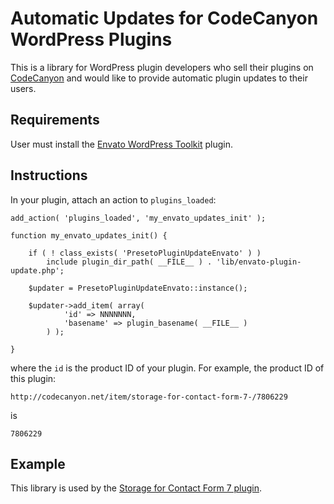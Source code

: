 # Automatic Updates for CodeCanyon WordPress Plugins

This is a library for WordPress plugin developers who sell their plugins on [CodeCanyon](http://codecanyon.net/?ref=Preseto) and would like to provide automatic plugin updates to their users.

## Requirements

User must install the [Envato WordPress Toolkit](https://github.com/envato/envato-wordpress-toolkit) plugin.

## Instructions

In your plugin, attach an action to `plugins_loaded`:

	add_action( 'plugins_loaded', 'my_envato_updates_init' );

	function my_envato_updates_init() {

		if ( ! class_exists( 'PresetoPluginUpdateEnvato' ) )
			include plugin_dir_path( __FILE__ ) . 'lib/envato-plugin-update.php';

		$updater = PresetoPluginUpdateEnvato::instance();

		$updater->add_item( array(
				'id' => NNNNNNN,
				'basename' => plugin_basename( __FILE__ )
			) );

	}

where the `id` is the product ID of your plugin. For example, the product ID of this plugin:
	
	http://codecanyon.net/item/storage-for-contact-form-7-/7806229 

is

	7806229

## Example

This library is used by the [Storage for Contact Form 7 plugin](http://codecanyon.net/item/storage-for-contact-form-7-/7806229?ref=Preseto).